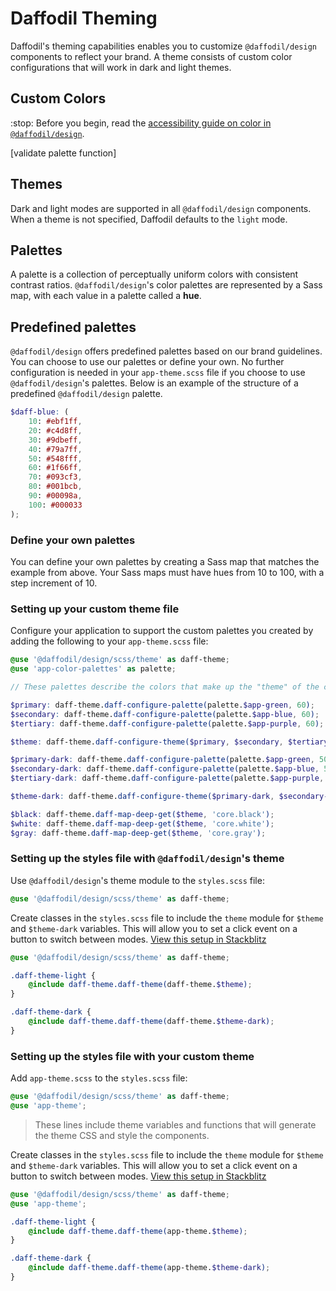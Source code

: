# Daffodil Theming
Daffodil's theming capabilities enables you to customize `@daffodil/design` components to reflect your brand. A theme consists of custom color configurations that will work in dark and light themes.

## Custom Colors
:stop: Before you begin, read the [accessibility guide on color in `@daffodil/design`](../../guides/color#accessibility.md).

[validate palette function]

## Themes
Dark and light modes are supported in all `@daffodil/design` components. When a theme is not specified, Daffodil defaults to the `light` mode.

## Palettes
A palette is a collection of perceptually uniform colors with consistent contrast ratios. `@daffodil/design`'s color palettes are represented by a Sass map, with each value in a palette called a **hue**.

## Predefined palettes
`@daffodil/design` offers predefined palettes based on our brand guidelines. You can choose to use our palettes or define your own. No further configuration is needed in your `app-theme.scss` file if you choose to use `@daffodil/design`'s palettes. Below is an example of the structure of a predefined `@daffodil/design` palette.

```scss
$daff-blue: (
	10: #ebf1ff,
	20: #c4d8ff,
	30: #9dbeff,
	40: #79a7ff,
	50: #548fff,
	60: #1f66ff,
	70: #093cf3,
	80: #001bcb,
	90: #00098a,
	100: #000033
);
```

### Define your own palettes
You can define your own palettes by creating a Sass map that matches the example from above. Your Sass maps must have hues from 10 to 100, with a step increment of 10.

### Setting up your custom theme file
Configure your application to support the custom palettes you created by adding the following to your `app-theme.scss` file:

```scss
@use '@daffodil/design/scss/theme' as daff-theme;
@use 'app-color-palettes' as palette;

// These palettes describe the colors that make up the "theme" of the components.

$primary: daff-theme.daff-configure-palette(palette.$app-green, 60);
$secondary: daff-theme.daff-configure-palette(palette.$app-blue, 60);
$tertiary: daff-theme.daff-configure-palette(palette.$app-purple, 60);

$theme: daff-theme.daff-configure-theme($primary, $secondary, $tertiary, 'light');

$primary-dark: daff-theme.daff-configure-palette(palette.$app-green, 50);
$secondary-dark: daff-theme.daff-configure-palette(palette.$app-blue, 50);
$tertiary-dark: daff-theme.daff-configure-palette(palette.$app-purple, 50);

$theme-dark: daff-theme.daff-configure-theme($primary-dark, $secondary-dark, $tertiary-dark, 'dark');

$black: daff-theme.daff-map-deep-get($theme, 'core.black');
$white: daff-theme.daff-map-deep-get($theme, 'core.white');
$gray: daff-theme.daff-map-deep-get($theme, 'core.gray');
```

### Setting up the styles file with `@daffodil/design`'s theme
Use `@daffodil/design`'s theme module to the `styles.scss` file:

```scss
@use '@daffodil/design/scss/theme' as daff-theme;
```

Create classes in the `styles.scss` file to include the `theme` module for `$theme` and `$theme-dark` variables. This will allow you to set a click event on a button to switch between modes. [View this setup in Stackblitz](https://stackblitz.com/edit/daffodil-design-theming-angular-10)

```scss
@use '@daffodil/design/scss/theme' as daff-theme;

.daff-theme-light {
	@include daff-theme.daff-theme(daff-theme.$theme);
}

.daff-theme-dark {
	@include daff-theme.daff-theme(daff-theme.$theme-dark);
}
```

### Setting up the styles file with your custom theme
Add `app-theme.scss` to the `styles.scss` file:

```scss
@use '@daffodil/design/scss/theme' as daff-theme;
@use 'app-theme';
```

> These lines include theme variables and functions that will generate the theme CSS and style the components.

Create classes in the `styles.scss` file to include the `theme` module for `$theme` and `$theme-dark` variables. This will allow you to set a click event on a button to switch between modes. [View this setup in Stackblitz](https://stackblitz.com/edit/daffodil-design-theming-angular-10)

```scss
@use '@daffodil/design/scss/theme' as daff-theme;
@use 'app-theme';

.daff-theme-light {
	@include daff-theme.daff-theme(app-theme.$theme);
}

.daff-theme-dark {
	@include daff-theme.daff-theme(app-theme.$theme-dark);
}
```
